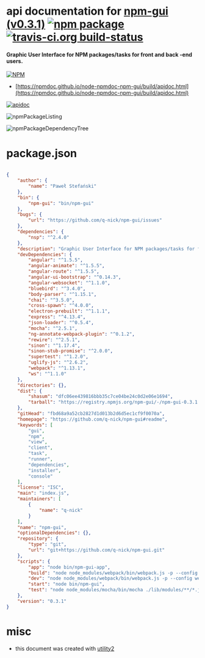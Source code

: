 # api documentation for  [npm-gui (v0.3.1)](https://github.com/q-nick/npm-gui#readme)  [![npm package](https://img.shields.io/npm/v/npmdoc-npm-gui.svg?style=flat-square)](https://www.npmjs.org/package/npmdoc-npm-gui) [![travis-ci.org build-status](https://api.travis-ci.org/npmdoc/node-npmdoc-npm-gui.svg)](https://travis-ci.org/npmdoc/node-npmdoc-npm-gui)
#### Graphic User Interface for NPM packages/tasks for front and back -end users.

[![NPM](https://nodei.co/npm/npm-gui.png?downloads=true&downloadRank=true&stars=true)](https://www.npmjs.com/package/npm-gui)

- [https://npmdoc.github.io/node-npmdoc-npm-gui/build/apidoc.html](https://npmdoc.github.io/node-npmdoc-npm-gui/build/apidoc.html)

[![apidoc](https://npmdoc.github.io/node-npmdoc-npm-gui/build/screenCapture.buildCi.browser.%252Ftmp%252Fbuild%252Fapidoc.html.png)](https://npmdoc.github.io/node-npmdoc-npm-gui/build/apidoc.html)

![npmPackageListing](https://npmdoc.github.io/node-npmdoc-npm-gui/build/screenCapture.npmPackageListing.svg)

![npmPackageDependencyTree](https://npmdoc.github.io/node-npmdoc-npm-gui/build/screenCapture.npmPackageDependencyTree.svg)



# package.json

```json

{
    "author": {
        "name": "Paweł Stefański"
    },
    "bin": {
        "npm-gui": "bin/npm-gui"
    },
    "bugs": {
        "url": "https://github.com/q-nick/npm-gui/issues"
    },
    "dependencies": {
        "nsp": "^2.4.0"
    },
    "description": "Graphic User Interface for NPM packages/tasks for front and back -end users.",
    "devDependencies": {
        "angular": "^1.5.5",
        "angular-animate": "^1.5.5",
        "angular-route": "^1.5.5",
        "angular-ui-bootstrap": "^0.14.3",
        "angular-websocket": "^1.1.0",
        "bluebird": "^3.4.0",
        "body-parser": "^1.15.1",
        "chai": "^3.5.0",
        "cross-spawn": "^4.0.0",
        "electron-prebuilt": "^1.1.1",
        "express": "^4.13.4",
        "json-loader": "^0.5.4",
        "mocha": "^2.5.1",
        "ng-annotate-webpack-plugin": "^0.1.2",
        "rewire": "^2.5.1",
        "sinon": "^1.17.4",
        "sinon-stub-promise": "^2.0.0",
        "supertest": "^1.2.0",
        "uglify-js": "^2.6.2",
        "webpack": "^1.13.1",
        "ws": "^1.1.0"
    },
    "directories": {},
    "dist": {
        "shasum": "dfc06ee439816bbb35c7ce04be24c0d2e06e1694",
        "tarball": "https://registry.npmjs.org/npm-gui/-/npm-gui-0.3.1.tgz"
    },
    "gitHead": "fbd68a9a52cb2827d1d013b2d6d5ec1cf9f0070a",
    "homepage": "https://github.com/q-nick/npm-gui#readme",
    "keywords": [
        "gui",
        "npm",
        "view",
        "client",
        "task",
        "runner",
        "dependencies",
        "installer",
        "console"
    ],
    "license": "ISC",
    "main": "index.js",
    "maintainers": [
        {
            "name": "q-nick"
        }
    ],
    "name": "npm-gui",
    "optionalDependencies": {},
    "repository": {
        "type": "git",
        "url": "git+https://github.com/q-nick/npm-gui.git"
    },
    "scripts": {
        "app": "node bin/npm-gui-app",
        "build": "node node_modules/webpack/bin/webpack.js -p --config webpack.client.config.js && node node_modules/webpack/bin/webpack.js -p --config webpack.server.config.js",
        "dev": "node node_modules/webpack/bin/webpack.js -p --config webpack.server.config.js && node bin/npm-gui 0.0.0.0:9001 & node node_modules/webpack/bin/webpack.js --progress --colors --watch --config webpack.client.config.js",
        "start": "node bin/npm-gui",
        "test": "node node_modules/mocha/bin/mocha ./lib/modules/**/*.js ./lib/helpers/**/*.js && node node_modules/mocha/bin/mocha responses.test.js"
    },
    "version": "0.3.1"
}
```



# misc
- this document was created with [utility2](https://github.com/kaizhu256/node-utility2)
